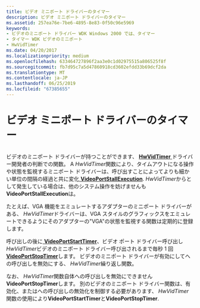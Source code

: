 ```yaml
---
title: ビデオ ミニポート ドライバーのタイマー
description: ビデオ ミニポート ドライバーのタイマー
ms.assetid: 257ea76e-7be6-4895-8e83-0f50c96e5969
keywords:
- ビデオのミニポート ドライバー WDK Windows 2000 では、タイマー
- タイマー WDK ビデオのミニポート
- HwVidTimer
ms.date: 04/20/2017
ms.localizationpriority: medium
ms.openlocfilehash: 633464727896f2aa3e0c1d02975515a806525f8f
ms.sourcegitcommit: fb7d95c7a5d47860918cd3602efdd33b69dcf2da
ms.translationtype: MT
ms.contentlocale: ja-JP
ms.lasthandoff: 06/25/2019
ms.locfileid: "67385655"
---
```

# <a name="timers-in-video-miniport-drivers"></a>ビデオ ミニポート ドライバーのタイマー


## <span id="ddk_timers_in_video_miniport_drivers_gg"></span><span id="DDK_TIMERS_IN_VIDEO_MINIPORT_DRIVERS_GG"></span>


ビデオのミニポート ドライバーが持つことができます、 [ **HwVidTimer** ](https://docs.microsoft.com/windows-hardware/drivers/ddi/content/video/nc-video-pvideo_hw_timer)ドライバー開発者の判断での関数。 A *HwVidTimer*関数により、タイムアウトになる操作や状態を監視するミニポート ドライバーは、呼び出すことによってよりも細かい単位の間隔の経過と共に変化[ **VideoPortStallExecution**](https://docs.microsoft.com/windows-hardware/drivers/ddi/content/video/nf-video-videoportstallexecution). *HwVidTimer*からとして発生している場合は、他のシステム操作を妨げませんも**VideoPortStallExecution**は。

たとえば、VGA 機能をエミュレートするアダプターのミニポート ドライバーがある、 *HwVidTimer*ドライバーは、VGA スタイルのグラフィックスをエミュレートできるようにそのアダプターの"VGA"の状態を監視する関数は定期的に登録します。

呼び出しの後に[ **VideoPortStartTimer**](https://docs.microsoft.com/windows-hardware/drivers/ddi/content/video/nf-video-videoportstarttimer)、ビデオ ポート ドライバー呼び出し*HwVidTimer*ビデオのミニポート ドライバー呼び出されるまで毎秒 1 回[ **VideoPortStopTimer**](https://docs.microsoft.com/windows-hardware/drivers/ddi/content/video/nf-video-videoportstoptimer)します。 ビデオのミニポート ドライバーが有効にしてへの呼び出しを無効にする、 *HwVidTimer*繰り返し関数。

なお、 *HwVidTimer*関数自体への呼び出しを無効にできません**VideoPortStopTimer**します。 別のビデオのミニポート ドライバー関数は、有効化、またはへの呼び出しの無効化を制御する必要があります、 *HwVidTimer*関数の使用により**VideoPortStartTimer**と**VideoPortStopTimer**.

 

 





